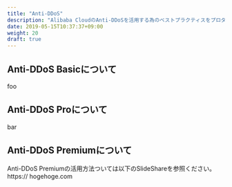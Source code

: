 ```yaml
---
title: "Anti-DDoS"
description: "Alibaba CloudのAnti-DDoSを活用する為のベストプラクティスをプロダクト別に記載します。"
date: 2019-05-15T10:37:37+09:00
weight: 20
draft: true
---
```


## Anti-DDoS Basicについて
foo  

## Anti-DDoS Proについて
bar  

## Anti-DDoS Premiumについて
Anti-DDoS Premiumの活用方法ついては以下のSlideShareを参照ください。  
https:// hogehoge.com
